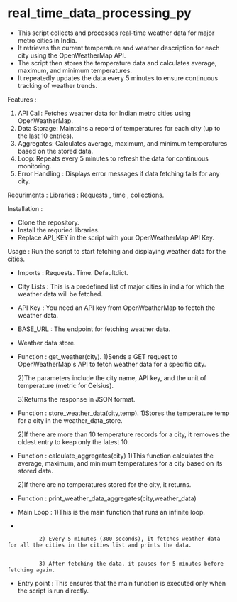 # real_time_data_processing_py
* This script collects and processes real-time weather data for major metro cities in India.
* It retrieves the current temperature and weather description for each city using the OpenWeatherMap API.
* The script then stores the temperature data and calculates average, maximum, and minimum temperatures.
* It repeatedly updates the data every 5 minutes to ensure continuous tracking of weather trends.
  

Features : 
1) API Call: Fetches weather data for Indian metro cities using OpenWeatherMap.
2) Data Storage: Maintains a record of temperatures for each city (up to the last 10 entries).
3) Aggregates: Calculates average, maximum, and minimum temperatures based on the stored data.
4) Loop: Repeats every 5 minutes to refresh the data for continuous monitoring.
5) Error Handling : Displays error messages if data fetching fails for any city.
   

Requriments : Libraries : Requests , time , collections.

Installation : 
* Clone the repository.
* Install the requried libraries.
* Replace API_KEY in the script with your OpenWeatherMap API Key.
  

Usage : Run the script to start fetching and displaying weather data for the cities.
* Imports : Requests.
            Time.
            Defaultdict.
  
* City Lists : This is a predefined list of major cities in india for which the weather data will be fetched.
  
* API Key : You need an API key from OpenWeatherMap to fectch the weather data.
  
* BASE_URL : The endpoint for fetching weather data.
  
* Weather data store.
  
* Function : get_weather(city).
  1)Sends a GET request to OpenWeatherMap's API to fetch weather data for a specific city.
  
  
  2)The parameters include the city name, API key, and the unit of temperature (metric for Celsius).
  
  
  3)Returns the response in JSON format.

* Function : store_weather_data(city,temp).
   1)Stores the temperature temp for a city in the weather_data_store.
  
  
   2)If there are more than 10 temperature records for a city, it removes the oldest entry to keep only the latest 10.
  

* Function : calculate_aggregates(city)
   1)This function calculates the average, maximum, and minimum temperatures for a city based on its stored data.
  
  
   2)If there are no temperatures stored for the city, it returns.

* Function : print_weather_data_aggregates(city,weather_data)
  

* Main Loop : 1)This is the main function that runs an infinite loop.
* 
  
              2) Every 5 minutes (300 seconds), it fetches weather data for all the cities in the cities list and prints the data.
  
  
              3) After fetching the data, it pauses for 5 minutes before fetching again.
  

* Entry point : This ensures that the main function is executed only when the script is run directly.

  


